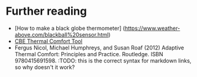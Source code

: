 # Further reading

- [How to make a black globe thermometer] (https://www.weather-above.com/blackball%20sensor.html)
- [CBE Thermal Comfort Tool](https://cbe-berkeley.gitbook.io/thermal-comfort-tool/)
-  Fergus Nicol, Michael Humphreys, and Susan Roaf (2012) Adaptive Thermal Comfort: Principles and Practice.  Routledge.  ISBN 9780415691598.
:TODO: this is the correct syntax for markdown links, so why doesn't it work?
